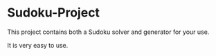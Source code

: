 # Sudoku-Project
This project contains both a Sudoku solver and generator for your use.

It is very easy to use.
